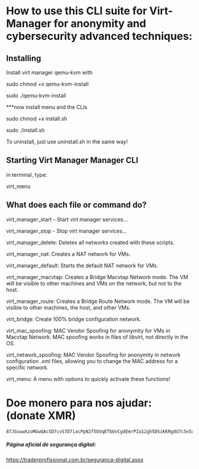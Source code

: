 #   How to use this CLI suite for Virt-Manager for anonymity and cybersecurity advanced techniques:

##   Installing

Install virt manager qemu-kvm with 

sudo chmod +x qemu-kvm-install

sudo ./qemu-kvm-install

***now install menu and the CLIs

sudo chmod +x install.sh

sudo ./install.sh

To uninstall, just use uninstall.sh in the same way!

## Starting Virt Manager Manager CLI

in terminal, type:

virt_menu

## What does each file or command do?

virt_manager_start - Start virt manager services...

virt_manager_stop -  Stop virt manager services...

virt_manager_delete: Deletes all networks created with these scripts.

virt_manager_nat: Creates a NAT network for VMs.

virt_manager_default: Starts the default NAT network for VMs.

virt_manager_macvtap: Creates a Bridge Macvtap Network mode. The VM will be visible to other machines and VMs on the network, but not to the host.

virt_manager_route: Creates a Bridge Route Network mode. The VM will be visible to other machines, the host, and other VMs.

virt_bridge: Create 100% bridge configuration network.

virt_mac_spoofing: MAC Vendor Spoofing for anonymity for VMs in Macvtap Network. MAC spoofing works in files of libvirt, not directly in the OS.

virt_network_spoofing: MAC Vendor Spoofing for anonymity in network configuration .xml files, allowing you to change the MAC address for a specific network.

virt_menu: A menu with options to quickly activate these functions!

# Doe monero para nos ajudar: (donate XMR)

    87JGuuwXzoMGwQAcSD7cvS7D7iacPpN2f5bVqETbUvCgdEmrPZa12gh5DSiKKRgdU7c5n5x1UvZLj8PQ7AAJSso5CQxgjak

##### Página oficial de segurança digital:

https://traderprofissional.com.br/seguranca-digital.aspx


